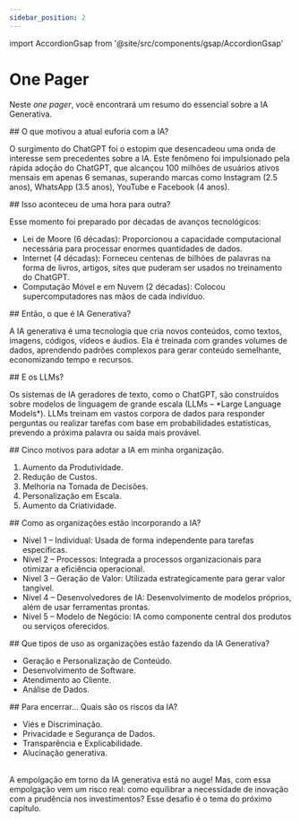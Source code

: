 ```yaml
---
sidebar_position: 2
---
```

import AccordionGsap from '@site/src/components/gsap/AccordionGsap'

# One Pager
Neste *one pager*, você encontrará um resumo do essencial sobre a IA Generativa.

<AccordionGsap />

<div id="wrapper">
<div class="accordions">
  <div class="accordion">
    <div class="title">
 ## O que motivou a atual euforia com a IA?
    </div>
    <div class="text">
      <p>
      O surgimento do ChatGPT foi o estopim que desencadeou uma onda de interesse sem precedentes sobre a IA. Este fenômeno foi impulsionado pela rápida adoção do ChatGPT, que alcançou 100 milhões de usuários ativos mensais em apenas 6 semanas, superando marcas como Instagram (2.5 anos), WhatsApp (3.5 anos), YouTube e Facebook (4 anos).
      </p>
    </div>
  </div>

  <div class="accordion">
    <div class="title">
## Isso aconteceu de uma hora para outra?
    </div>
    <div class="text">
      <p>Esse momento foi preparado por décadas de avanços tecnológicos:</p>
        <ul>
          <li>Lei de Moore (6 décadas): Proporcionou a capacidade computacional necessária para processar enormes quantidades de dados.</li>
          <li>Internet (4 décadas): Forneceu centenas de bilhões de palavras na forma de livros, artigos, sites que puderam ser usados no treinamento do ChatGPT.</li>
          <li>Computação Móvel e em Nuvem (2 décadas): Colocou supercomputadores nas mãos de cada indivíduo.</li>
        </ul>
    </div>
  </div>

  <div class="accordion">
    <div class="title">
## Então, o que é IA Generativa?
    </div>
    <div class="text">
      <p>
      A IA generativa é uma tecnologia que cria novos conteúdos, como textos, imagens, códigos, vídeos e áudios. Ela é treinada com grandes volumes de dados, aprendendo padrões complexos para gerar conteúdo semelhante, economizando tempo e recursos.
      </p>
    </div>
  </div>

  <div class="accordion">
    <div class="title">
## E os LLMs?
    </div>
    <div class="text">
      <p>
      Os sistemas de IA geradores de texto, como o ChatGPT, são construídos sobre modelos de linguagem de grande escala (LLMs – *Large Language Models*). LLMs treinam em vastos corpora de dados para responder perguntas ou realizar tarefas com base em probabilidades estatísticas, prevendo a próxima palavra ou saída mais provável.
      </p>
    </div>
  </div>

  <div class="accordion">
    <div class="title">
## Cinco motivos para adotar a IA em minha organização.
    </div>
    <div class="text">
      <p>
      <ol>
      <li>Aumento da Produtividade.</li>
      <li>Redução de Custos.</li>
      <li>Melhoria na Tomada de Decisões.</li>
      <li>Personalização em Escala.</li>
      <li>Aumento da Criatividade.</li>
      </ol>
      </p>
    </div>
    
  </div>

  <div class="accordion">
    <div class="title">
## Como as organizações estão incorporando a IA?
    </div>
    <div class="text">
      <p>
        <ul>
        <li>Nível 1 – Individual: Usada de forma independente para tarefas específicas.</li>
        <li>Nível 2 – Processos: Integrada a processos organizacionais para otimizar a eficiência operacional.</li>
        <li>Nível 3 – Geração de Valor: Utilizada estrategicamente para gerar valor tangível.</li>
        <li>Nível 4 – Desenvolvedores de IA: Desenvolvimento de modelos próprios, além de usar ferramentas prontas.</li>
        <li>Nível 5 – Modelo de Negócio: IA como componente central dos produtos ou serviços oferecidos.</li>
        </ul>
      </p>
    </div>
  </div>

  <div class="accordion">
    <div class="title">
## Que tipos de uso as organizações estão fazendo da IA Generativa?
    </div>
    <div class="text">
      <p>
        <ul>
        <li>Geração e Personalização de Conteúdo.</li>
        <li>Desenvolvimento de Software.</li>
        <li>Atendimento ao Cliente.</li>
        <li>Análise de Dados.</li>
        </ul>
      </p>
    </div>
  </div>

  <div class="accordion">
    <div class="title">
## Para encerrar... Quais são os riscos da IA?
    </div>
    <div class="text">
      <p>
        <ul>
        <li>Viés e Discriminação.</li>
        <li>Privacidade e Segurança de Dados.</li>
        <li>Transparência e Explicabilidade.</li>
        <li>Alucinação generativa.</li>
        </ul>
      </p>
    </div>
  </div>

</div>
<br />
A empolgação em torno da IA generativa está no auge! Mas, com essa empolgação vem um risco real: como equilibrar a necessidade de inovação com a prudência nos investimentos? Esse desafio é o tema do próximo capítulo.
</div>


